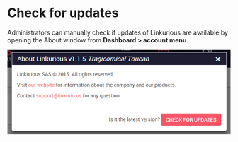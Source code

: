 # Check for updates

Administrators can manually check if updates of Linkurious are available by opening the About window from **Dashboard > account menu**.

![](check-updates.png)